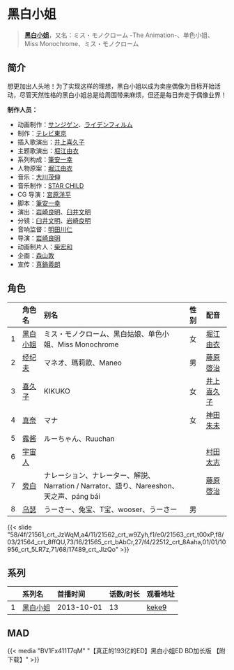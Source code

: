 # 黑白小姐


> <u>**[黑白小姐](https://bgm.tv/subject/80778)**</u>，又名：ミス・モノクローム -The Animation-、单色小姐、Miss Monochrome、ミス・モノクローム

## 简介

想更加出人头地！为了实现这样的理想，黑白小姐以成为卖座偶像为目标开始活动，尽管天然性格的黑白小姐总是给周围带来麻烦，但还是每日奔走于偶像业界！

**制作人员：**
- 动画制作：[サンジゲン](https://bgm.tv/person/7061)、[ライデンフィルム](https://bgm.tv/person/11467)
- 制作：[テレビ東京](https://bgm.tv/person/188)
- 插入歌演出：[井上喜久子](https://bgm.tv/person/3945)
- 主题歌演出：[堀江由衣](https://bgm.tv/person/3970)
- 系列构成：[筆安一幸](https://bgm.tv/person/3358)
- 人物原案：[堀江由衣](https://bgm.tv/person/3970)
- 音乐：[大川茂伸](https://bgm.tv/person/8276)
- 音乐制作：[STAR CHILD](https://bgm.tv/person/196)
- CG 导演：[宮原洋平](https://bgm.tv/person/1172)
- 脚本：[筆安一幸](https://bgm.tv/person/3358)
- 演出：[岩崎良明](https://bgm.tv/person/150)、[臼井文明](https://bgm.tv/person/23357)
- 分镜：[臼井文明](https://bgm.tv/person/23357)、[岩崎良明](https://bgm.tv/person/150)
- 音响监督：[明田川仁](https://bgm.tv/person/477)
- 导演：[岩崎良明](https://bgm.tv/person/150)
- 动画制片人：[柴宏和](https://bgm.tv/person/36778)
- 企画：[森山敦](https://bgm.tv/person/1535)
- 宣传：[真鍋義朗](https://bgm.tv/person/60162)

## 角色

|     |   角色名   |   别名  | 性别 |  配音  |
|:--- |:------  |:----      |:---  |:--   |
| 1 | [黑白小姐](https://bgm.tv/character/21561) | ミス・モノクローム、黑白姑娘、单色小姐、Miss Monochrome | 女 | [堀江由衣](https://bgm.tv/person/3970) |
| 2 | [经纪夫](https://bgm.tv/character/21562) | マネオ、瑪莉歐、Maneo | 男 | [藤原啓治](https://bgm.tv/person/4016) |
| 3 | [喜久子](https://bgm.tv/character/21563) | KIKUKO | 女 | [井上喜久子](https://bgm.tv/person/3945) |
| 4 | [真奈](https://bgm.tv/character/21564) | マナ | 女 | [神田朱未](https://bgm.tv/person/4278) |
| 5 | [露酱](https://bgm.tv/character/21565) | ルーちゃん、Ruuchan |  |  |
| 6 | [宇宙人](https://bgm.tv/character/22512) |  |  | [村田太志](https://bgm.tv/person/13320) |
| 7 | [旁白](https://bgm.tv/character/10956) | ナレーション、ナレーター、解説、Narration / Narrator、語り、Nareeshon、天之声、páng bái |  | [藤原啓治](https://bgm.tv/person/4016) |
| 8 | [乌瑟](https://bgm.tv/character/17489) | うーさー、兔宝、T宝、wooser、うーさー | 男 |  |

{{< slide "58/4f/21561_crt_JzWqM,a4/11/21562_crt_w9Zyh,f1/e0/21563_crt_t00xP,f8/03/21564_crt_8ffQU,73/16/21565_crt_bAbCr,27/f4/22512_crt_8Aaha,01/01/10956_crt_5LR7z,71/68/17489_crt_JlzQo" >}}

## 系列

|     | 系列名  | 首播时间       | 话数/时长 | 观看地址                                                    |
| :-- | :--- | :--------- | :---- | :------------------------------------------------------ |
| 1   |[黑白小姐](https://bgm.tv/subject/80778)| 2013-10-01 | 13    | [keke9](https://www.keke9.app/play/29883-4-266316.html) |


## MAD

{{< media  "BV1Fx411T7qM"
"【真正的193亿的ED】黑白小姐ED BD加长版 【附下载】"  >}}
